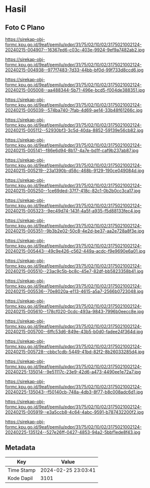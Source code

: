 # Hasil

## Foto C Plano

https://sirekap-obj-formc.kpu.go.id/9eaf/pemilu/pdpr/31/75/02/10/02/3175021002124-20240215-004907--16367ed6-c03c-403e-9924-9ef9a7482ab2.jpg

https://sirekap-obj-formc.kpu.go.id/9eaf/pemilu/pdpr/31/75/02/10/02/3175021002124-20240215-004938--977f7483-7d33-44bb-bf0d-99f733d8ccd6.jpg

https://sirekap-obj-formc.kpu.go.id/9eaf/pemilu/pdpr/31/75/02/10/02/3175021002124-20240215-005008--aa488344-5b71-496e-bcd5-f004de388351.jpg

https://sirekap-obj-formc.kpu.go.id/9eaf/pemilu/pdpr/31/75/02/10/02/3175021002124-20240215-005039--574ba740-7fab-4d69-ae14-33b48f61266c.jpg

https://sirekap-obj-formc.kpu.go.id/9eaf/pemilu/pdpr/31/75/02/10/02/3175021002124-20240215-005112--52930bf3-3c5d-40da-8852-59139e56cb82.jpg

https://sirekap-obj-formc.kpu.go.id/9eaf/pemilu/pdpr/31/75/02/10/02/3175021002124-20240215-005141--f86e6d94-8b17-4a7e-bd1f-caf9b237ab87.jpg

https://sirekap-obj-formc.kpu.go.id/9eaf/pemilu/pdpr/31/75/02/10/02/3175021002124-20240215-005219--23a1390b-d58c-468b-9129-190ce049084d.jpg

https://sirekap-obj-formc.kpu.go.id/9eaf/pemilu/pdpr/31/75/02/10/02/3175021002124-20240215-005250--1ce69ded-37f7-418c-82c1-0b2b0cc3ca17.jpg

https://sirekap-obj-formc.kpu.go.id/9eaf/pemilu/pdpr/31/75/02/10/02/3175021002124-20240215-005323--9ec49d74-143f-4a5f-a935-f5d88133fec4.jpg

https://sirekap-obj-formc.kpu.go.id/9eaf/pemilu/pdpr/31/75/02/10/02/3175021002124-20240215-005351--9b3b2e02-50c8-4e2d-be37-aa2e728a8f3e.jpg

https://sirekap-obj-formc.kpu.go.id/9eaf/pemilu/pdpr/31/75/02/10/02/3175021002124-20240215-005443--49c9e426-c562-449a-acdc-f9e9690e6a01.jpg

https://sirekap-obj-formc.kpu.go.id/9eaf/pemilu/pdpr/31/75/02/10/02/3175021002124-20240215-005510--23ac9c5b-bc8c-45e7-82df-bb5823358b41.jpg

https://sirekap-obj-formc.kpu.go.id/9eaf/pemilu/pdpr/31/75/02/10/02/3175021002124-20240215-005536--70e8020a-e113-4615-a5a7-2566b0723048.jpg

https://sirekap-obj-formc.kpu.go.id/9eaf/pemilu/pdpr/31/75/02/10/02/3175021002124-20240215-005610--178cf020-0cdc-493a-9843-7996b0eecc8e.jpg

https://sirekap-obj-formc.kpu.go.id/9eaf/pemilu/pdpr/31/75/02/10/02/3175021002124-20240215-005700--6ffc53d6-849e-43b5-b0d0-fadee24f364d.jpg

https://sirekap-obj-formc.kpu.go.id/9eaf/pemilu/pdpr/31/75/02/10/02/3175021002124-20240215-005728--cbbc1cdb-5449-41bd-82f2-8b26033285d4.jpg

https://sirekap-obj-formc.kpu.go.id/9eaf/pemilu/pdpr/31/75/02/10/02/3175021002124-20240225-135014--9e51117c-23e9-42d6-a473-4490ee1e72a7.jpg

https://sirekap-obj-formc.kpu.go.id/9eaf/pemilu/pdpr/31/75/02/10/02/3175021002124-20240225-135043--f50140cb-748a-4db3-8f77-b8c008adc6d1.jpg

https://sirekap-obj-formc.kpu.go.id/9eaf/pemilu/pdpr/31/75/02/10/02/3175021002124-20240215-005919--e3a5ccb8-4c64-4abc-9591-b787432200f2.jpg

https://sirekap-obj-formc.kpu.go.id/9eaf/pemilu/pdpr/31/75/02/10/02/3175021002124-20240225-135124--527e26ff-0427-4853-94a2-5bbf1ede8f43.jpg


## Metadata

| Key        | Value               |
| ---------- | ------------------- |
| Time Stamp | 2024-02-25 23:03:41 |
| Kode Dapil | 3101                |



